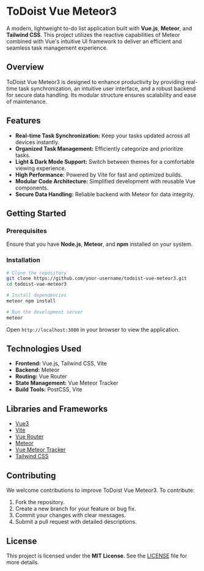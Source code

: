 # ToDoist Vue Meteor3

A modern, lightweight to-do list application built with **Vue.js**, **Meteor**, and **Tailwind CSS**. This project utilizes the reactive capabilities of Meteor combined with Vue's intuitive UI framework to deliver an efficient and seamless task management experience.

## Overview
ToDoist Vue Meteor3 is designed to enhance productivity by providing real-time task synchronization, an intuitive user interface, and a robust backend for secure data handling. Its modular structure ensures scalability and ease of maintenance.

## Features
- **Real-time Task Synchronization:** Keep your tasks updated across all devices instantly.
- **Organized Task Management:** Efficiently categorize and prioritize tasks.
- **Light & Dark Mode Support:** Switch between themes for a comfortable viewing experience.
- **High Performance:** Powered by Vite for fast and optimized builds.
- **Modular Code Architecture:** Simplified development with reusable Vue components.
- **Secure Data Handling:** Reliable backend with Meteor for data integrity.

## Getting Started

### Prerequisites
Ensure that you have **Node.js**, **Meteor**, and **npm** installed on your system.

### Installation

```bash
# Clone the repository
git clone https://github.com/your-username/todoist-vue-meteor3.git
cd todoist-vue-meteor3

# Install dependencies
meteor npm install

# Run the development server
meteor
```

Open `http://localhost:3000` in your browser to view the application.

## Technologies Used
- **Frontend:** Vue.js, Tailwind CSS, Vite  
- **Backend:** Meteor  
- **Routing:** Vue Router  
- **State Management:** Vue Meteor Tracker  
- **Build Tools:** PostCSS, Vite  

## Libraries and Frameworks
- [Vue3](https://v3.vuejs.org/)
- [Vite](https://vitejs.dev/)
- [Vue Router](https://next.router.vuejs.org/)
- [Meteor](https://www.meteor.com/)
- [Vue Meteor Tracker](https://github.com/meteor-vue/vue-meteor-tracker)
- [Tailwind CSS](https://tailwindcss.com/)

## Contributing
We welcome contributions to improve ToDoist Vue Meteor3. To contribute:
1. Fork the repository.
2. Create a new branch for your feature or bug fix.
3. Commit your changes with clear messages.
4. Submit a pull request with detailed descriptions.

## License
This project is licensed under the **MIT License**. See the [LICENSE](LICENSE) file for more details.

